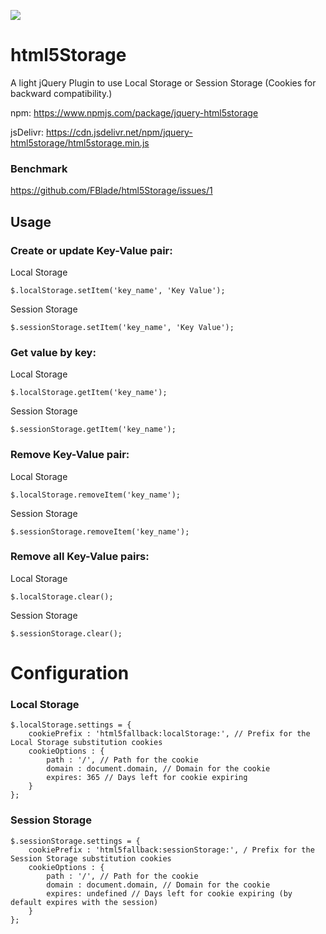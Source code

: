 [![](https://data.jsdelivr.com/v1/package/npm/jquery-html5storage/badge)](https://www.jsdelivr.com/package/npm/jquery-html5storage)

# html5Storage
A light jQuery Plugin to use Local Storage or Session Storage (Cookies for backward compatibility.)


npm: https://www.npmjs.com/package/jquery-html5storage

jsDelivr: https://cdn.jsdelivr.net/npm/jquery-html5storage/html5storage.min.js


### Benchmark
https://github.com/FBlade/html5Storage/issues/1

## Usage

### Create or update Key-Value pair:

Local Storage

    $.localStorage.setItem('key_name', 'Key Value');

Session Storage

    $.sessionStorage.setItem('key_name', 'Key Value');

### Get value by key:

Local Storage

    $.localStorage.getItem('key_name');

Session Storage

    $.sessionStorage.getItem('key_name');

### Remove Key-Value pair:

Local Storage

    $.localStorage.removeItem('key_name');

Session Storage

    $.sessionStorage.removeItem('key_name');

### Remove all Key-Value pairs:

Local Storage

    $.localStorage.clear();

Session Storage

    $.sessionStorage.clear();


# Configuration

### Local Storage

    $.localStorage.settings = {
        cookiePrefix : 'html5fallback:localStorage:', // Prefix for the Local Storage substitution cookies
        cookieOptions : {
            path : '/', // Path for the cookie
            domain : document.domain, // Domain for the cookie
            expires: 365 // Days left for cookie expiring
        }
    };


### Session Storage

    $.sessionStorage.settings = {
        cookiePrefix : 'html5fallback:sessionStorage:', / Prefix for the Session Storage substitution cookies
        cookieOptions : {
            path : '/', // Path for the cookie
            domain : document.domain, // Domain for the cookie
            expires: undefined // Days left for cookie expiring (by default expires with the session)
        }
    };
